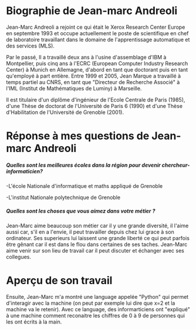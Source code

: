 # Biographie de Jean-marc Andreoli
Jean-Marc Andreoli a rejoint ce qui était le Xerox Research Center Europe en septembre 1993 et ​​occupe actuellement le poste de scientifique en chef de laboratoire travaillant dans le domaine de l'apprentissage automatique et des services (MLS).

Par le passé, Il a travaillé deux ans à l'usine d'assemblage d'IBM à Montpellier, puis cinq ans à l'ECRC (European Computer Industry Research Center) à Munich en Allemagne, d'abord en tant que doctorant puis en tant qu'employé à part entière. Entre 1999 et 2005, Jean Marque a travaillé à temps partiel au CNRS, en tant que "Directeur de Recherche Associé" à l'IML (Institut de Mathématiques de Luminy) à Marseille.

Il est titulaire d'un diplôme d'ingénieur de l'Ecole Centrale de Paris (1985), d'une Thèse de doctorat de l'Université de Paris 6 (1990) et d'une Thèse d'Habilitation de l'Université de Grenoble (2001).

# Réponse à mes questions de Jean-marc Andreoli
##### Quelles sont les meilleures écoles dans la région pour devenir chercheur-informaticien?

-L'école Nationale d'informatique et maths appliqué de Grenoble

-L'institut Nationale polytechnique de Grenoble

##### Quelles sont les choses que vous aimez dans votre métier ?

Jean-Marc aime beaucoup son métier car il y une grande diversité, il l'aime aussi car, s'il en a l'envie, il peut travailler depuis chez lui grace à son ordinateur. Ses superieurs lui laissent une grande liberté ce qui peut parfois être gênant car il est dans le flou dans certaines de ses taches. Jean-Marc aime venir sur son lieu de travail car il peut discuter et échanger avec ses collegues.

# Aperçu de son travail

Ensuite, Jean-Marc m'a montré une language appelée "Python" qui permet d'interagir avec la machine (on peut par exemple lui dire que x=2 et la machine va le retenir). Avec ce language, des informarticiens ont "expliqué" à une machine comment reconaitre les chiffres de 0 à 9 de personnes qui les ont écrits à la main.
